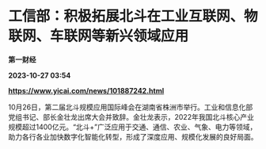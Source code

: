 # 工信部：积极拓展北斗在工业互联网、物联网、车联网等新兴领域应用
**第一财经**

**2023-10-27 03:54**

**https://www.yicai.com/news/101887242.html**

10月26日，第二届北斗规模应用国际峰会在湖南省株洲市举行。工业和信息化部党组书记、部长金壮龙出席大会并致辞。金壮龙表示，2022年我国北斗核心产业规模超过1400亿元。“北斗+”广泛应用于交通、通信、农业、气象、电力等领域，助力各行各业加快数字化智能化转型，形成了深度应用、规模化发展的良好局面。